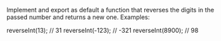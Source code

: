 Implement and export as default a function that reverses the digits in the passed number and returns a new one.
Examples:

reverseInt(13); // 31
reverseInt(-123); // -321
reverseInt(8900); // 98